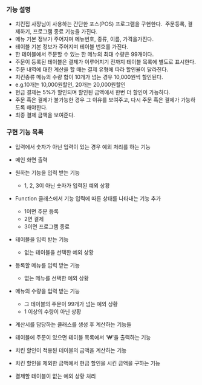 ### 기능 설명
* 치킨집 사장님이 사용하는 간단한 포스(POS) 프로그램을 구현한다.  
주문등록, 결제하기, 프로그램 종료 기능을 가진다.
* 메뉴 기본 정보가 주어지며 메뉴번호, 종류, 이름, 가격을가진다.
* 테이블 기본 정보가 주어지며 테이블 번호를 가진다.
* 한 테이블에서 주문할 수 있는 한 메뉴의 최대 수량은 99개이다.
* 주문이 등록된 테이블은 결제가 이루어지기 전까지 테이블 목록에 별도로 표시한다.
* 주문 내역에 대한 계산을 할 때는 결제 유형에 따라 할인율이 달라진다.
* 치킨종류 메뉴의 수량 합이 10개가 넘는 경우 10,000원씩 할인된다.
* e.g.10개는 10,000원할인, 20개는 20,000원할인
* 현금 결제는 5%가 할인되며 할인된 금액에서 한번 더 할인이 가능하다.
* 주문 혹은 결제가 불가능한 경우 그 이유를 보여주고, 다시 주문 혹은 결제가 가능하도록 해야한다.
* 최종 결제 금액을 보여준다. 

### 구현 기능 목록

* 입력에서 숫자가 아닌 입력이 있는 경우 예외 처리를 하는 기능

* 메인 화면 출력

* 원하는 기능을 입력 받는 기능
    * 1, 2, 3이 아닌 숫자가 입력된 예외 상황

* Function 클래스에서 기능 입력에 따른 상태를 나타내는 기능 추가
    * 1이면 주문 등록
    * 2면 결제
    * 3이면 프로그램 종료
    
* 테이블을 입력 받는 기능
    * 없는 테이블을 선택한 예외 상황

* 등록할 메뉴를 입력 받는 기능
    * 없는 메뉴를 선택한 예외 상황
    
* 메뉴의 수량을 입력 받는 기능
    * 그 테이블의 주문이 99개가 넘는 예외 상황
    * 1 이상의 수량이 아닌 상황
    
* 계산서를 담당하는 클래스를 생성 후 계산하는 기능들 

* 테이블에 주문이 있으면 테이블 목록에서 '₩'을 출력하는 기능

* 치킨 할인이 적용된 테이블의 금액을 계산하는 기능

* 치킨 할인을 제외한 금액에서 현금 할인을 시킨 금액을 구하는 기능
    
* 결제할 테이블이 없는 예외 상황 처리


